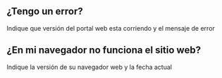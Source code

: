 ## ¿Tengo un error?
Indique que versión del portal web esta corriendo y el mensaje de error
## ¿En mi navegador  no funciona el sitio web?
Indique la versión de su navegador web y la fecha actual
